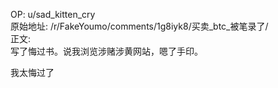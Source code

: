 
OP: u/sad_kitten_cry  
原始地址: /r/FakeYoumo/comments/1g8iyk8/买卖_btc_被笔录了/  
正文:  
写了悔过书。说我浏览涉赌涉黄网站，嗯了手印。

我太悔过了
